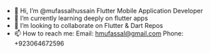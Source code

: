 - 👋 Hi, I’m @mufassalhussain Flutter Mobile Application Developer
- 🌱 I’m currently learning deeply on flutter apps
- 💞️ I’m looking to collaborate on Flutter & Dart Repos
- 📫 How to reach me: Email: hmufassal@gmail.com Phone: +923064672596

<!---
mufassalhussain/mufassalhussain is a ✨ special ✨ repository because its `README.md` (this file) appears on your GitHub profile.
You can click the Preview link to take a look at your changes.
--->
